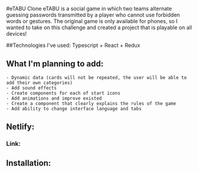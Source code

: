 #eTABU Clone
eTABU is a social game in which two teams alternate guessing passwords transmitted by a player who cannot use forbidden words or gestures. The original game is only available for phones, so I wanted to take on this challenge and created a project that is playable on all devices!

##Technologies I've used:
Typescript + React + Redux

## What I'm planning to add:

    - Dynamic data (cards will not be repeated, the user will be able to add their own categories)
    - Add sound effects
    - Create components for each of start icons
    - Add animations and improve existed
    - Create a component that clearly explains the rules of the game
    - Add ability to change interface language and tabs

## Netlify:
### Link:

## Installation:
